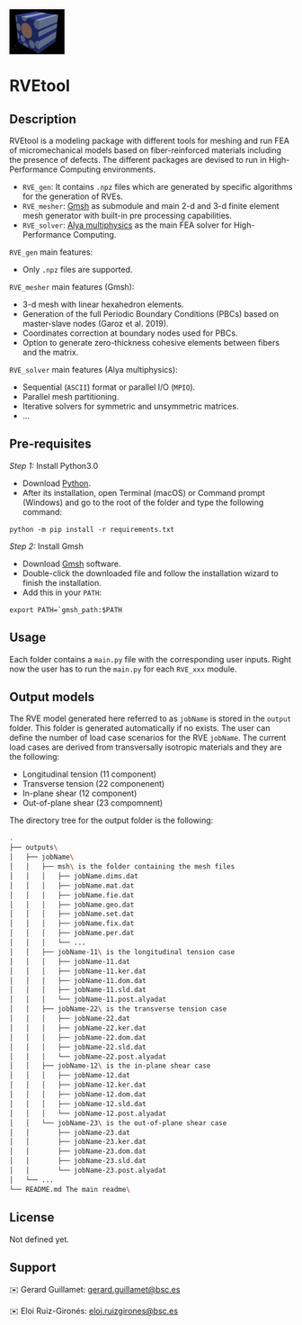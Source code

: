 <img src="img/RVEtool.png" align="center" alt="RVEtool" height="80px">

# RVEtool

## Description
<!--
Let people know what your project can do specifically. Provide context and add a link to any reference visitors might be unfamiliar with. A list of Features or a Background subsection can also be added here. If there are alternatives to your project, this is a good place to list differentiating factors.A
-->
RVEtool is a modeling package with different tools for meshing and run FEA of micromechanical models based on fiber-reinforced materials including the presence of defects. The different packages are devised to run in High-Performance Computing environments.

  * `RVE_gen`: It contains `.npz` files which are generated by specific algorithms for the generation of RVEs.
  * `RVE_mesher`: [Gmsh](https://gmsh.info) as submodule and main 2-d and 3-d finite element mesh generator with built-in pre processing capabilities.
  * `RVE_solver`: [Alya multiphysics](https://www.bsc.es/research-development/research-areas/engineering-simulations/alya-high-performance-computational) as the main FEA solver for High-Performance Computing.
  
`RVE_gen` main features:
- Only `.npz` files are supported.

`RVE_mesher` main features (Gmsh):
- 3-d mesh with linear hexahedron elements.
- Generation of the full Periodic Boundary Conditions (PBCs) based on master-slave nodes (Garoz et al. 2019).
- Coordinates correction at boundary nodes used for PBCs.
- Option to generate zero-thickness cohesive elements between fibers and the matrix.

`RVE_solver` main features (Alya multiphysics):
- Sequential (`ASCII`) format or parallel I/O (`MPIO`).
- Parallel mesh partitioning.
- Iterative solvers for symmetric and unsymmetric matrices.
- ...

## Pre-requisites

*Step 1:* Install Python3.0
- Download [Python](https://www.python.org).
- After its installation, open Terminal (macOS) or Command prompt (Windows) and go to the root of the folder and type the following command:

```
python -m pip install -r requirements.txt
```

*Step 2:* Install Gmsh
- Download [Gmsh](https://gmsh.info)  software. 
- Double-click the downloaded file and follow the installation wizard to finish the installation.
- Add this in your `PATH`:
```
export PATH=`gmsh_path:$PATH
```

## Usage
Each folder contains a `main.py` file with the corresponding user inputs. Right now the user has to run the `main.py` for each `RVE_xxx` module.

## Output models
The RVE model generated here referred to as `jobName` is stored in the `output` folder. This folder is generated automatically if no exists. The user can define the number of load case scenarios for the RVE `jobName`. The current load cases are derived from transversally isotropic materials and they are the following:
- Longitudinal tension (11 component)
- Transverse tension (22 componenent)
- In-plane shear (12 component)
- Out-of-plane shear (23 compomnent)

The directory tree for the output folder is the following:
```bash
.
├── outputs\
│   ├── jobName\ 
│   │   ├── msh\ is the folder containing the mesh files
│   │   │   ├── jobName.dims.dat 
│   │   │   ├── jobName.mat.dat
│   │   │   ├── jobName.fie.dat
│   │   │   ├── jobName.geo.dat
│   │   │   ├── jobName.set.dat
│   │   │   ├── jobName.fix.dat
│   │   │   ├── jobName.per.dat
│   │   │   └── ...             
│   │   ├── jobName-11\ is the longitudinal tension case
│   │   │   ├── jobName-11.dat
│   │   │   ├── jobName-11.ker.dat
│   │   │   ├── jobName-11.dom.dat
│   │   │   ├── jobName-11.sld.dat
│   │   │   └── jobName-11.post.alyadat 
│   │   ├── jobName-22\ is the transverse tension case
│   │   │   ├── jobName-22.dat
│   │   │   ├── jobName-22.ker.dat
│   │   │   ├── jobName-22.dom.dat
│   │   │   ├── jobName-22.sld.dat
│   │   │   └── jobName-22.post.alyadat 
│   │   ├── jobName-12\ is the in-plane shear case
│   │   │   ├── jobName-12.dat
│   │   │   ├── jobName-12.ker.dat
│   │   │   ├── jobName-12.dom.dat
│   │   │   ├── jobName-12.sld.dat
│   │   │   └── jobName-12.post.alyadat 
│   │   └── jobName-23\ is the out-of-plane shear case
│   │       ├── jobName-23.dat
│   │       ├── jobName-23.ker.dat
│   │       ├── jobName-23.dom.dat
│   │       ├── jobName-23.sld.dat
│   │       └── jobName-23.post.alyadat 
│   └── ...
└── README.md The main readme\
```

## License
Not defined yet.


## Support
:envelope: Gerard Guillamet: <gerard.guillamet@bsc.es>

:envelope: Eloi Ruiz-Gironés: <eloi.ruizgirones@bsc.es>
